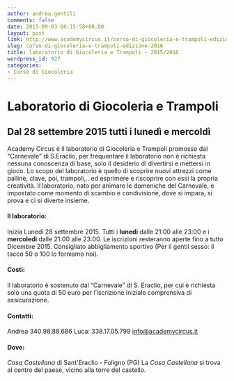 ```yaml
---
author: andrea.gentili
comments: false
date: 2015-09-03 06:15:58+00:00
layout: post
link: http://www.academycircus.it/corso-di-giocoleria-e-trampoli-edizione-2016/
slug: corso-di-giocoleria-e-trampoli-edizione-2016
title: laboratorio di Giocoleria e Trampoli - 2015/2016
wordpress_id: 927
categories:
- Corso di Giocoleria
---
```


# Laboratorio di Giocoleria e Trampoli




## Dal 28 settembre 2015 tutti i lunedì e mercoldì



Academy Circus è il laboratorio di Giocoleria e Trampoli promosso dal “Carnevale” di S.Eraclio, per frequentare il laboratorio non è richiesta nessuna conoscenza di base, solo il desiderio di divertirsi e mettersi in gioco.<!-- more -->
Lo scopo del laboratorio è quello di scoprire nuovi attrezzi come palline, clave, poi, trampoli,.. ed esprimere e riscoprire con essi la propria creatività. Il laboratorio, nato per animare le domeniche del Carnevale, è impostato come momento di scambio e condivisione, dove si impara, si prova e ci si diverte insieme. 



#### Il laboratorio:


Inizia Lunedì 28 settembre  2015.
Tutti i **lunedì** dalle 21:00 alle 23:00 e i **mercoledì** dalle 21:00 alle 23:00.
Le iscrizioni resteranno aperte fino a tutto Dicembre 2015.
Consigliato abbigliamento sportivo (Per il gentil sesso: il tacco 50 o 100 lo forniamo noi).



#### Costi:


Il laboratorio è sostenuto dal “Carnevale” di S. Eraclio, per cui è richiesta solo una quota di 50 euro per l’iscrizione iniziale comprensiva di assicurazione.

#### Contatti:


Andrea 340.98.88.686
Luca: 338.17.05.799
[info@academycircus.it](mailto:info@academycircus.it)



#### Dove:


_Casa Castellana_ di Sant'Eraclio - Foligno (PG)
La _Casa Castellana_ si trova al centro del paese, vicino alla torre del castello.

